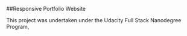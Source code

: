 ##Responsive Portfolio Website

This project was undertaken under the Udacity Full Stack Nanodegree Program,

